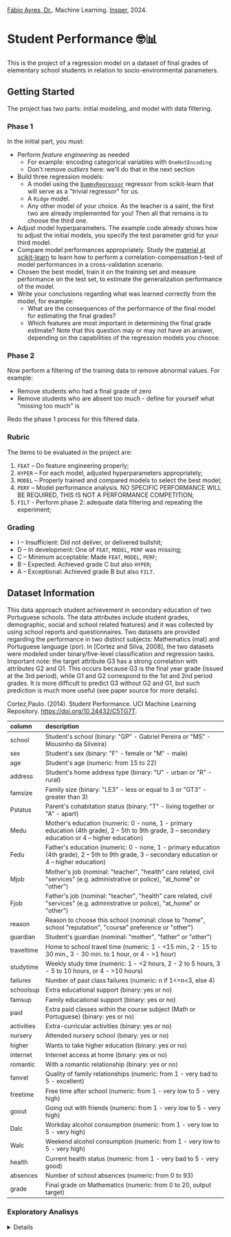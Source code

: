 [Fábio Ayres, Dr.](http://lattes.cnpq.br/6229400946752974). Machine Learning. [Insper](https://github.com/Insper), 2024.

# Student Performance 🤓📊

This is the project of a regression model on a dataset of final grades of
elementary school students in relation to socio-environmental parameters.

## Getting Started

The project has two parts: initial modeling, and model with data filtering.

### Phase 1

In the initial part, you must:

- Perform _feature engineering_ as needed
  - For example: encoding categorical variables with `OneHotEncoding`
  - Don't remove _outliers_ here: we'll do that in the next section
- Build three regression models:
  - A model using the
    [`DummyRegressor`](https://scikit-learn.org/stable/modules/generated/sklearn.dummy.DummyRegressor.html)
    regressor from scikit-learn that will serve as a "trivial regressor" for us.
  - A `Ridge` model.
  - Any other model of your choice. As the teacher is a saint, the first two are
    already implemented for you! Then all that remains is to choose the third
    one.
- Adjust model hyperparameters. The example code already shows how to adjust the
  initial models, you specify the test parameter grid for your third model.
- Compare model performances appropriately. Study the
  [material at scikit-learn](https://scikit-learn.org/stable/auto_examples/model_selection/plot_grid_search_stats.html)
  to learn how to perform a correlation-compensation t-test of model
  performances in a cross-validation scenario.
- Chosen the best model, train it on the training set and measure performance on
  the test set, to estimate the generalization performance of the model.
- Write your conclusions regarding what was learned correctly from the model,
  for example:
  - What are the consequences of the performance of the final model for
    estimating the final grades?
  - Which features are most important in determining the final grade estimate?
    Note that this question may or may not have an answer, depending on the
    capabilities of the regression models you choose.

### Phase 2

Now perform a filtering of the training data to remove abnormal values. For
example:

- Remove students who had a final grade of zero
- Remove students who are absent too much - define for yourself what "missing
  too much" is

Redo the phase 1 process for this filtered data.

### Rubric

The items to be evaluated in the project are:

1. `FEAT` – Do feature engineering properly;
2. `HYPER` – For each model, adjusted hyperparameters appropriately;
3. `MODEL` – Properly trained and compared models to select the best model;
4. `PERF` – Model performance analysis. NO SPECIFIC PERFORMANCE WILL BE
   REQUIRED, THIS IS NOT A PERFORMANCE COMPETITION;
5. `FILT` - Perform phase 2: adequate data filtering and repeating the
   experiment;

### Grading

- I – Insufficient: Did not deliver, or delivered bullshit;
- D – In development: One of `FEAT`, `MODEL`, `PERF` was missing;
- C – Minimum acceptable: Made `FEAT`, `MODEL`, `PERF`;
- B – Expected: Achieved grade C but also `HYPER`;
- A – Exceptional: Achieved grade B but also `FILT`.

## Dataset Information

This data approach student achievement in secondary education of two Portuguese
schools. The data attributes include student grades, demographic, social and
school related features) and it was collected by using school reports and
questionnaires. Two datasets are provided regarding the performance in two
distinct subjects: Mathematics (mat) and Portuguese language (por). In [Cortez
and Silva, 2008], the two datasets were modeled under binary/five-level
classification and regression tasks. Important note: the target attribute G3 has
a strong correlation with attributes G2 and G1. This occurs because G3 is the
final year grade (issued at the 3rd period), while G1 and G2 correspond to the
1st and 2nd period grades. It is more difficult to predict G3 without G2 and G1,
but such prediction is much more useful (see paper source for more details).

Cortez,Paulo. (2014). Student Performance. UCI Machine Learning Repository.
https://doi.org/10.24432/C5TG7T.

| column     | description                                                                                                                                      |
| :--------- | :----------------------------------------------------------------------------------------------------------------------------------------------- |
| school     | Student's school (binary: "GP" - Gabriel Pereira or "MS" - Mousinho da Silveira)                                                                 |
| sex        | Student's sex (binary: "F" - female or "M" - male)                                                                                               |
| age        | Student's age (numeric: from 15 to 22)                                                                                                           |
| address    | Student's home address type (binary: "U" - urban or "R" - rural)                                                                                 |
| famsize    | Family size (binary: "LE3" - less or equal to 3 or "GT3" - greater than 3)                                                                       |
| Pstatus    | Parent's cohabitation status (binary: "T" - living together or "A" - apart)                                                                      |
| Medu       | Mother's education (numeric: 0 - none, 1 - primary education (4th grade), 2 – 5th to 9th grade, 3 – secondary education or 4 – higher education) |
| Fedu       | Father's education (numeric: 0 - none, 1 - primary education (4th grade), 2 – 5th to 9th grade, 3 – secondary education or 4 – higher education) |
| Mjob       | Mother's job (nominal: "teacher", "health" care related, civil "services" (e.g. administrative or police), "at_home" or "other")                 |
| Fjob       | Father's job (nominal: "teacher", "health" care related, civil "services" (e.g. administrative or police), "at_home" or "other")                 |
| reason     | Reason to choose this school (nominal: close to "home", school "reputation", "course" preference or "other")                                     |
| guardian   | Student's guardian (nominal: "mother", "father" or "other")                                                                                      |
| traveltime | Home to school travel time (numeric: 1 - <15 min., 2 - 15 to 30 min., 3 - 30 min. to 1 hour, or 4 - >1 hour)                                     |
| studytime  | Weekly study time (numeric: 1 - <2 hours, 2 - 2 to 5 hours, 3 - 5 to 10 hours, or 4 - >10 hours)                                                 |
| failures   | Number of past class failures (numeric: n if 1<=n<3, else 4)                                                                                     |
| schoolsup  | Extra educational support (binary: yes or no)                                                                                                    |
| famsup     | Family educational support (binary: yes or no)                                                                                                   |
| paid       | Extra paid classes within the course subject (Math or Portuguese) (binary: yes or no)                                                            |
| activities | Extra-curricular activities (binary: yes or no)                                                                                                  |
| nursery    | Attended nursery school (binary: yes or no)                                                                                                      |
| higher     | Wants to take higher education (binary: yes or no)                                                                                               |
| internet   | Internet access at home (binary: yes or no)                                                                                                      |
| romantic   | With a romantic relationship (binary: yes or no)                                                                                                 |
| famrel     | Quality of family relationships (numeric: from 1 - very bad to 5 - excellent)                                                                    |
| freetime   | Free time after school (numeric: from 1 - very low to 5 - very high)                                                                             |
| goout      | Going out with friends (numeric: from 1 - very low to 5 - very high)                                                                             |
| Dalc       | Workday alcohol consumption (numeric: from 1 - very low to 5 - very high)                                                                        |
| Walc       | Weekend alcohol consumption (numeric: from 1 - very low to 5 - very high)                                                                        |
| health     | Current health status (numeric: from 1 - very bad to 5 - very good)                                                                              |
| absences   | Number of school absences (numeric: from 0 to 93)                                                                                                |
| grade      | Final grade on Mathematics (numeric: from 0 to 20, output target)                                                                                |

### Exploratory Analisys

<details>

  ![](assets/images/exploratory_analisys-1.png)
  ![](assets/images/exploratory_analisys-2.png)
  ![](assets/images/exploratory_analisys-3.png)

</details>
